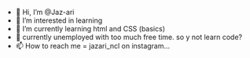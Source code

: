 - 👋 Hi, I’m @Jaz-ari
- 👀 I’m interested in learning
- 🌱 I’m currently learning html and CSS (basics)
- 💞️ currently unemployed with too much free time. so y not learn code?
- 📫 How to reach me = jazari_ncl  on instagram...

<!---
Jaz-ari/Jaz-ari is a ✨ special ✨ repository because its `README.md` (this file) appears on your GitHub profile.
You can click the Preview link to take a look at your changes.
--->
